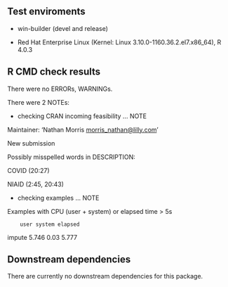 ## Test enviroments

* win-builder (devel and release)

* Red Hat Enterprise Linux (Kernel: Linux 3.10.0-1160.36.2.el7.x86_64), R 4.0.3



## R CMD check results
There were no ERRORs, WARNINGs.

There were 2 NOTEs:

* checking CRAN incoming feasibility ... NOTE

Maintainer: ‘Nathan Morris <morris_nathan@lilly.com>’

New submission

Possibly misspelled words in DESCRIPTION:
  
  COVID (20:27)
  
  NIAID (2:45, 20:43)
  
* checking examples ... NOTE

Examples with CPU (user + system) or elapsed time > 5s

        user system elapsed

impute 5.746   0.03   5.777


## Downstream dependencies

There are currently no downstream dependencies for this package.

